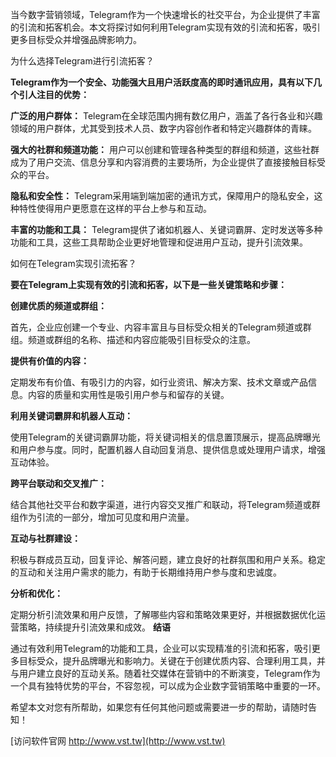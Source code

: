 当今数字营销领域，Telegram作为一个快速增长的社交平台，为企业提供了丰富的引流和拓客机会。本文将探讨如何利用Telegram实现有效的引流和拓客，吸引更多目标受众并增强品牌影响力。

为什么选择Telegram进行引流拓客？

**Telegram作为一个安全、功能强大且用户活跃度高的即时通讯应用，具有以下几个引人注目的优势：**

**广泛的用户群体：**
Telegram在全球范围内拥有数亿用户，涵盖了各行各业和兴趣领域的用户群体，尤其受到技术人员、数字内容创作者和特定兴趣群体的青睐。

**强大的社群和频道功能：**
用户可以创建和管理各种类型的群组和频道，这些社群成为了用户交流、信息分享和内容消费的主要场所，为企业提供了直接接触目标受众的平台。

**隐私和安全性：**
Telegram采用端到端加密的通讯方式，保障用户的隐私安全，这种特性使得用户更愿意在这样的平台上参与和互动。

**丰富的功能和工具：**
Telegram提供了诸如机器人、关键词霸屏、定时发送等多种功能和工具，这些工具帮助企业更好地管理和促进用户互动，提升引流效果。

如何在Telegram实现引流拓客？

**要在Telegram上实现有效的引流和拓客，以下是一些关键策略和步骤：**

**创建优质的频道或群组：**

首先，企业应创建一个专业、内容丰富且与目标受众相关的Telegram频道或群组。频道或群组的名称、描述和内容应能吸引目标受众的注意。

**提供有价值的内容：**

定期发布有价值、有吸引力的内容，如行业资讯、解决方案、技术文章或产品信息。内容的质量和实用性是吸引用户参与和留存的关键。

**利用关键词霸屏和机器人互动：**

使用Telegram的关键词霸屏功能，将关键词相关的信息置顶展示，提高品牌曝光和用户参与度。同时，配置机器人自动回复消息、提供信息或处理用户请求，增强互动体验。

**跨平台联动和交叉推广：**

结合其他社交平台和数字渠道，进行内容交叉推广和联动，将Telegram频道或群组作为引流的一部分，增加可见度和用户流量。

**互动与社群建设：**

积极与群成员互动，回复评论、解答问题，建立良好的社群氛围和用户关系。稳定的互动和关注用户需求的能力，有助于长期维持用户参与度和忠诚度。

**分析和优化：**

定期分析引流效果和用户反馈，了解哪些内容和策略效果更好，并根据数据优化运营策略，持续提升引流效果和成效。
**结语**

通过有效利用Telegram的功能和工具，企业可以实现精准的引流和拓客，吸引更多目标受众，提升品牌曝光和影响力。关键在于创建优质内容、合理利用工具，并与用户建立良好的互动关系。随着社交媒体在营销中的不断演变，Telegram作为一个具有独特优势的平台，不容忽视，可以成为企业数字营销策略中重要的一环。

希望本文对您有所帮助，如果您有任何其他问题或需要进一步的帮助，请随时告知！


[访问软件官网 http://www.vst.tw](http://www.vst.tw)
